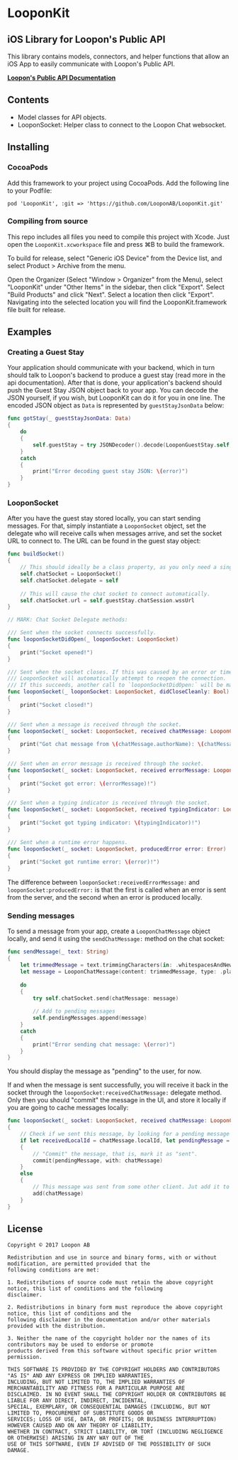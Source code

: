 # LooponKit

## iOS Library for Loopon's Public API

This library contains models, connectors, and helper functions that allow an iOS App to easily communicate with Loopon's Public API.

[**Loopon's Public API Documentation**](https://api.loopon.com/public)

## Contents

* Model classes for API objects.
* LooponSocket: Helper class to connect to the Loopon Chat websocket.

## Installing

### CocoaPods

Add this framework to your project using CocoaPods. Add the following line to your Podfile:

```
pod 'LooponKit', :git => 'https://github.com/LooponAB/LooponKit.git'
```

### Compiling from source

This repo includes all files you need to compile this project with Xcode. Just open the `LooponKit.xcworkspace` file and press ⌘B to build the framework.

To build for release, select "Generic iOS Device" from the Device list, and select Product > Archive from the menu.

Open the Organizer (Select "Window > Organizer" from the Menu), select "LooponKit" under "Other Items" in the sidebar, then click "Export". Select "Build Products" and click "Next". Select a location then click "Export". Navigating into the selected location you will find the LooponKit.framework file built for release.

## Examples

### Creating a Guest Stay

Your application should communicate with your backend, which in turn should talk to Loopon's backend to produce a guest stay (read more in the api documentation). After that is done, your application's backend should push the Guest Stay JSON object back to your app. You can decode the JSON yourself, if you wish, but LooponKit can do it for you in one line. The encoded JSON object as `Data` is represented by `guestStayJsonData` below:

```swift
func gotStay(_ guestStayJsonData: Data)
{
	do
	{
		self.guestStay = try JSONDecoder().decode(LooponGuestStay.self, from: guestStayJsonData)
	}
	catch
	{
		print("Error decoding guest stay JSON: \(error)")
	}
}
```

### LooponSocket

After you have the guest stay stored locally, you can start sending messages. For that, simply instantiate a `LooponSocket` object, set the delegate who will receive calls when messages arrive, and set the socket URL to connect to. The URL can be found in the guest stay object:

```swift
func buildSocket()
{
	// This should ideally be a class property, as you only need a single instance.
	self.chatSocket = LooponSocket()
	self.chatSocket.delegate = self
	
	// This will cause the chat socket to connect automatically.
	self.chatSocket.url = self.guestStay.chatSession.wssUrl
}

// MARK: Chat Socket Delegate methods:

/// Sent when the socket connects successfully.
func looponSocketDidOpen(_ looponSocket: LooponSocket)
{
	print("Socket opened!")
}

/// Sent when the socket closes. If this was caused by an error or timeout, `didCloseCleanly` will be `false`, and
/// LooponSocket will automatically attempt to reopen the connection.
/// If this succeeds, another call to `looponSocketDidOpen:` will be made.
func looponSocket(_ looponSocket: LooponSocket, didCloseCleanly: Bool)
{
	print("Socket closed!")
}

/// Sent when a message is received through the socket.
func looponSocket(_ socket: LooponSocket, received chatMessage: LooponChatMessage)
{
	print("Got chat message from \(chatMessage.authorName): \(chatMessage.content ?? "")")
}

/// Sent when an error message is received through the socket.
func looponSocket(_ socket: LooponSocket, received errorMessage: LooponErrorMessage)
{
	print("Socket got error: \(errorMessage)!")
}

/// Sent when a typing indicator is received through the socket.
func looponSocket(_ socket: LooponSocket, received typingIndicator: LooponTypingIndicator)
{
	print("Socket got typing indicator: \(typingIndicator)!")
}

/// Sent when a runtime error happens.
func looponSocket(_ socket: LooponSocket, producedError error: Error)
{
	print("Socket got runtime error: \(error)!")
}

```

The difference between `looponSocket:receivedErrorMessage:` and `looponSocket:producedError:` is that the first is called when an error is sent from the server, and the second when an error is produced locally.

### Sending messages

To send a message from your app, create a `LooponChatMessage` object locally, and send it using the `sendChatMessage:` method on the chat socket:

```swift
func sendMessage(_ text: String)
{
	let trimmedMessage = text.trimmingCharacters(in: .whitespacesAndNewlines)
	let message = LooponChatMessage(content: trimmedMessage, type: .plainText)
	
	do
	{
		try self.chatSocket.send(chatMessage: message)
		
		// Add to pending messages
		self.pendingMessages.append(message)
	}
	catch
	{
		print("Error sending chat message: \(error)")
	}
}
```

You should display the message as "pending" to the user, for now.

If and when the message is sent successfully, you will receive it back in the socket through the `looponSocket:receivedChatMessage:` delegate method. Only then you should "commit" the message in the UI, and store it locally if you are going to cache messages locally:

```swift
func looponSocket(_ socket: LooponSocket, received chatMessage: LooponChatMessage)
{
	// Check if we sent this message, by looking for a pending message with the same `localId`.
	if let receivedLocalId = chatMessage.localId, let pendingMessage = pendingMessages.first(where: { $0.localId == receivedLocalId })
	{
		// "Commit" the message, that is, mark it as "sent".
		commit(pendingMessage, with: chatMessage)
	}
	else
	{
		// This message was sent from some other client. Jut add it to your chat log UI.
		add(chatMessage)
	}
}
```

## License

```
Copyright © 2017 Loopon AB

Redistribution and use in source and binary forms, with or without modification, are permitted provided that the
following conditions are met:

1. Redistributions of source code must retain the above copyright notice, this list of conditions and the following
disclaimer.

2. Redistributions in binary form must reproduce the above copyright notice, this list of conditions and the
following disclaimer in the documentation and/or other materials provided with the distribution.

3. Neither the name of the copyright holder nor the names of its contributors may be used to endorse or promote
products derived from this software without specific prior written permission.

THIS SOFTWARE IS PROVIDED BY THE COPYRIGHT HOLDERS AND CONTRIBUTORS "AS IS" AND ANY EXPRESS OR IMPLIED WARRANTIES,
INCLUDING, BUT NOT LIMITED TO, THE IMPLIED WARRANTIES OF MERCHANTABILITY AND FITNESS FOR A PARTICULAR PURPOSE ARE
DISCLAIMED. IN NO EVENT SHALL THE COPYRIGHT HOLDER OR CONTRIBUTORS BE LIABLE FOR ANY DIRECT, INDIRECT, INCIDENTAL,
SPECIAL, EXEMPLARY, OR CONSEQUENTIAL DAMAGES (INCLUDING, BUT NOT LIMITED TO, PROCUREMENT OF SUBSTITUTE GOODS OR
SERVICES; LOSS OF USE, DATA, OR PROFITS; OR BUSINESS INTERRUPTION) HOWEVER CAUSED AND ON ANY THEORY OF LIABILITY,
WHETHER IN CONTRACT, STRICT LIABILITY, OR TORT (INCLUDING NEGLIGENCE OR OTHERWISE) ARISING IN ANY WAY OUT OF THE
USE OF THIS SOFTWARE, EVEN IF ADVISED OF THE POSSIBILITY OF SUCH DAMAGE.
```